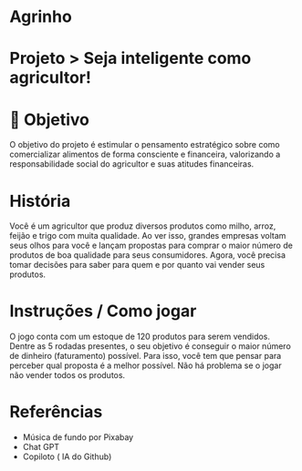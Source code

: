 # Agrinho
# Projeto > Seja inteligente como agricultor!

# 📍 Objetivo
O objetivo do projeto é estimular o pensamento estratégico sobre como comercializar alimentos de forma consciente e financeira, valorizando a responsabilidade social do agricultor e suas atitudes financeiras.
# História
Você é um agricultor que produz diversos produtos como milho, arroz, feijão e trigo com muita qualidade. Ao ver isso, grandes empresas voltam seus olhos para você e lançam propostas para comprar o maior número de produtos de boa
qualidade para seus consumidores. Agora, você precisa tomar decisões para saber para quem e por quanto vai vender seus produtos.
# Instruções / Como jogar
O jogo conta com um estoque de 120 produtos para serem vendidos. Dentre as 5 rodadas presentes, o seu objetivo é conseguir o maior número de dinheiro (faturamento) possível. Para isso, você tem que pensar para perceber qual proposta é a melhor possível. Não
há problema se o jogar não vender todos os produtos.

# Referências
- Música de fundo por Pixabay
- Chat GPT
- Copiloto ( IA do Github)
